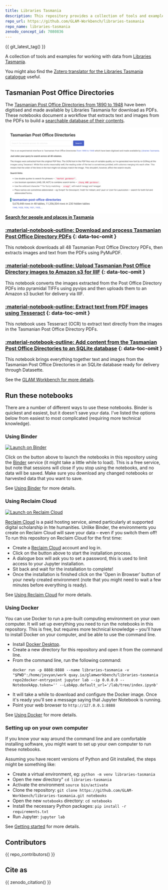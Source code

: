 ```yaml
---
title: Libraries Tasmania
description: This repository provides a collection of tools and examples for working with data from Libraries Tasmania. 
repo_url: https://github.com/GLAM-Workbench/libraries-tasmania
repo_name: libraries-tasmania
zenodo_concept_id: 7080836
---
```


{{ git_latest_tag() }}

A collection of tools and examples for working with data from [Libraries Tasmania](https://www.libraries.tas.gov.au/).

You might also find the [Zotero translator for the Libraries Tasmania catalogue](https://updates.timsherratt.org/2022/07/14/calling-all-tasmanian.html) useful.

## Tasmanian Post Office Directories

The [Tasmanian Post Office Directories from 1890 to 1948](https://stors.tas.gov.au/ILS/SD_ILS-981598) have been digitised and made available by Libraries Tasmania for download as PDFs. These notebooks document a workflow that extracts text and images from the PDFs to build a [searchable database of their contents](https://glam-workbench.net/tasmanian-post-office-directories/).

![Screenshot of the Tasmanian Post Office Directories Search Interface](../images/tas-pod-interface.png)
[**Search for people and places in Tasmania**](https://glam-workbench.net/tasmanian-post-office-directories/)

### [:material-notebook-outline: Download and process Tasmanian Post Office Directory PDFs](tas-pod-save-text-images.md) {: data-toc-omit }
This notebook downloads all 48 Tasmanian Post Office Directory PDFs, then extracts images and text from the PDFs using PyMuPDF.

### [:material-notebook-outline: Upload Tasmanian Post Office Directory images to Amazon s3 for IIIF](tas-pod-upload-images.md) {: data-toc-omit }
This notebook converts the images extracted from the Post Office Directory PDFs into pyramidal TIFFs using pyvips and then uploads them to an Amazon s3 bucket for delivery via IIIF.

### [:material-notebook-outline: Extract text from PDF images using Tesseract](tas-pod-ocr-with-tesseract.md) {: data-toc-omit }
This notebook uses Tesseract (OCR) to extract text directly from the images in the Tasmanian Post Office Directory PDFs.

### [:material-notebook-outline: Add content from the Tasmanian Post Office Directories to an SQLite database](tas-pod-add-to-datasette.md)  {: data-toc-omit }
This notebook brings everything together text and images from the Tasmanian Post Office Directories in an SQLite database ready for delivery through Datasette.

See the [GLAM Workbench for more details](https://glam-workbench.github.io/libraries-tasmania/).

<!-- START RUN INFO -->


## Run these notebooks

There are a number of different ways to use these notebooks. Binder is quickest and easiest, but it doesn't save your data. I've listed the options below from easiest to most complicated (requiring more technical knowledge).

### Using Binder

[![Launch on Binder](https://mybinder.org/badge_logo.svg)](https://mybinder.org/v2/gh/GLAM-Workbench/libraries-tasmania/master/?urlpath=lab/tree/index.ipynb)

Click on the button above to launch the notebooks in this repository using the [Binder](https://mybinder.org/) service (it might take a little while to load). This is a free service, but note that sessions will close if you stop using the notebooks, and no data will be saved. Make sure you download any changed notebooks or harvested data that you want to save.

See [Using Binder](https://glam-workbench.net/using-binder/) for more details.

### Using Reclaim Cloud

[![Launch on Reclaim Cloud](https://glam-workbench.github.io/images/launch-on-reclaim-cloud.svg)](https://app.my.reclaim.cloud/?manifest=https://raw.githubusercontent.com/GLAM-Workbench/libraries-tasmania/master/reclaim-manifest.jps)

[Reclaim Cloud](https://reclaim.cloud/) is a paid hosting service, aimed particularly at supported digital scholarship in hte humanities. Unlike Binder, the environments you create on Reclaim Cloud will save your data – even if you switch them off! To run this repository on Reclaim Cloud for the first time:

* Create a [Reclaim Cloud](https://reclaim.cloud/) account and log in.
* Click on the button above to start the installation process.
* A dialogue box will ask you to set a password, this is used to limit access to your Jupyter installation.
* Sit back and wait for the installation to complete!
* Once the installation is finished click on the 'Open in Browser' button of your newly created environment (note that you might need to wait a few minutes before everything is ready).

See [Using Reclaim Cloud](https://glam-workbench.net/using-reclaim-cloud/) for more details.

### Using Docker

You can use Docker to run a pre-built computing environment on your own computer. It will set up everything you need to run the notebooks in this repository. This is free, but requires more technical knowledge – you'll have to install Docker on your computer, and be able to use the command line.

* Install [Docker Desktop](https://docs.docker.com/get-docker/).
* Create a new directory for this repository and open it from the command line.
* From the command line, run the following command:  
  ```
  docker run -p 8888:8888 --name libraries-tasmania -v "$PWD":/home/jovyan/work quay.io/glamworkbench/libraries-tasmania repo2docker-entrypoint jupyter lab --ip 0.0.0.0 --NotebookApp.token='' --LabApp.default_url='/lab/tree/index.ipynb'
  ```
* It will take a while to download and configure the Docker image. Once it's ready you'll see a message saying that Jupyter Notebook is running.
* Point your web browser to `http://127.0.0.1:8888`

See [Using Docker](https://glam-workbench.net/using-docker/) for more details.

### Setting up on your own computer

If you know your way around the command line and are comfortable installing software, you might want to set up your own computer to run these notebooks.

Assuming you have recent versions of Python and Git installed, the steps might be something like:

* Create a virtual environment, eg: `python -m venv libraries-tasmania`
* Open the new directory" `cd libraries-tasmania`
* Activate the environment `source bin/activate`
* Clone the repository: `git clone https://github.com/GLAM-Workbench/libraries-tasmania.git notebooks`
* Open the new `notebooks` directory: `cd notebooks`
* Install the necessary Python packages: `pip install -r requirements.txt`
* Run Jupyter: `jupyter lab`

See [Getting started](https://glam-workbench.net/getting-started/#using-python-on-your-own-computer) for more details.

<!-- END RUN INFO -->

## Contributors

{{ repo_contributors() }}

## Cite as

{{ zenodo_citation() }}